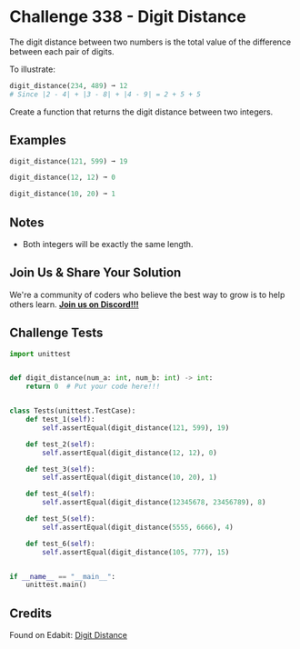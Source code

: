 # Challenge 338 - Digit Distance

The digit distance between two numbers is the total value of the difference between each pair of digits.

To illustrate:
```python
digit_distance(234, 489) ➞ 12
# Since |2 - 4| + |3 - 8| + |4 - 9| = 2 + 5 + 5
```
Create a function that returns the digit distance between two integers.

## Examples
```python
digit_distance(121, 599) ➞ 19

digit_distance(12, 12) ➞ 0

digit_distance(10, 20) ➞ 1
```
## Notes

- Both integers will be exactly the same length.

## Join Us & Share Your Solution

We're a community of coders who believe the best way to grow is to help others learn. **[Join us on Discord!!!]("https"://discord.gg/sfHykntuGy)**

## Challenge Tests
```python
import unittest


def digit_distance(num_a: int, num_b: int) -> int:
    return 0  # Put your code here!!!


class Tests(unittest.TestCase):
    def test_1(self):
        self.assertEqual(digit_distance(121, 599), 19)

    def test_2(self):
        self.assertEqual(digit_distance(12, 12), 0)

    def test_3(self):
        self.assertEqual(digit_distance(10, 20), 1)

    def test_4(self):
        self.assertEqual(digit_distance(12345678, 23456789), 8)

    def test_5(self):
        self.assertEqual(digit_distance(5555, 6666), 4)

    def test_6(self):
        self.assertEqual(digit_distance(105, 777), 15)


if __name__ == "__main__":
    unittest.main()
```
## Credits

Found on Edabit: [Digit Distance](https://edabit.com/challenge/8xLnFm4HW4bzJrqjc)
